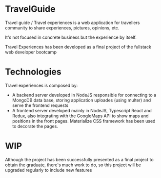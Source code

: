 # TravelGuide

Travel guide / Travel experiences is a web application for travellers community to share experiences, pictures, opinions, etc.

It's not focused in concrete business but the experience by itself.

Travel Experiences has been developed as a final project of the fullstack web developer bootcamp

# Technologies
Travel experiences is composed by:

* A backend server developed in NodeJS responsible for connecting to a MongoDB data base, storing application uploades (using multer) and serve the frontend requests
* A frontend server developed mainly in NodeJS, Typescript React and Redux, also integrating with the GoogleMaps API to show maps and positions in the front pages. Materialize CSS framework has been used to decorate the pages.

# WIP
Although the project has been successfully presented as a final project to obtain the graduate, there's much work to do, so this project will be upgraded regularly to include new features
